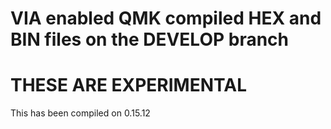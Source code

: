# VIA enabled QMK compiled HEX and BIN files on the DEVELOP branch

# THESE ARE EXPERIMENTAL 

 This has been compiled on 0.15.12
